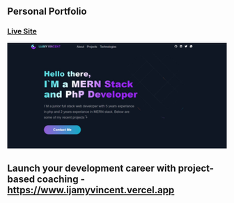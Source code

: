 ## Personal Portfolio

### [Live Site](https://ijamyvincent.vercel.app)

![Portfolio Website](/public/images/home.jpeg)



## Launch your development career with project-based coaching - https://www.ijamyvincent.vercel.app

